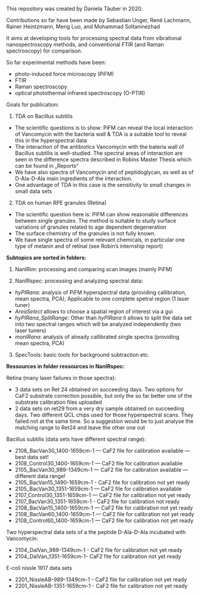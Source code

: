 This repository was created by Daniela Täuber in 2020.

Contributions so far have been made by Sebastian Unger, René Lachmann, Rainer Heintzmann, Meng Luo, and Mohammad Soltaninezhad

It aims at developing tools for processing spectral data from vibrational nanospectroscopy methods, 
and conventional FTIR (and Raman spectroscopy) for comparison.

So far experimental methods have been:
- photo-induced force microscopy (PiFM)
- FTIR
- Raman spectroscopy
- optical photothermal infrared spectroscopy (O-PTIR)

Goals for publication:
1. TDA on Bacillus subtilis
- The scientific questions is to show: PiFM can reveal the local interaction of Vancomycin with the bacteria wall & TDA is a suitable tool to reveal this in the hyperspectral data
- The interaction of the antibiotics Vancomycin with the bateria wall of Bacillus subtilis is well-studied. The spectral areas of interaction are seen in the difference spectra described in Robins Master Thesis which can be found in „Reports“
- We have also spectra of Vancomycin and of peptidoglycan, as well as of D-Ala-D-Ala main ingredients of the interaction.
- One advantage of TDA in this case is the sensitivity to small changes in small data sets

2. TDA on human RPE granules (Retina)
- The scientific question here is: PIFM can show reasonable differences between single granules. The method is suitable to study surface variations of granules related to age dependent degeneration
- The surface chemistry of the granules is not fully known.
- We have single spectra of some relevant chemicals, in particular one type of melanin and of retinal (see Robin’s internship report) 

**Subtopics are sorted in folders:**
1. NanIRim: processing and comparing scan images (mainly PiFM)

2. NanIRspec: processing and analyzing spectral data:  
-  _hyPIRana_: analysis of PiFM hyperspectral data (providing callibration, mean spectra, PCA); Applicable to one complete spetral region (1 laser tuner)
-  _AreaSelect_ allows to choose a spatial region of interest via a gui
-  _hyPIRana_SplitRange_: Other than _hyPIRana_ it allows to split the data set into two spectral ranges which will be analyzed independently (two laser tuners)
-  _monIRana_: analysis of already callibrated single spectra (providing mean spectra, PCA)

3. SpecTools: basic tools for background subtraction etc.

**Ressources in folder ressources in NanIRspec:**

Retina (many laser failures in those spectra):
- 3 data sets on Ret 24 obtained on succeeding days. Two options for CaF2 substrate correction possible, but only the so far better one of the substrate calibration files uploaded
- 2 data sets on ret29 from a very dry sample obtained on succeeding days. Two different QCL chips used for those hyperspectral scans. They failed not at the same time. So a suggestion would be to just analyse the matching range to Ret24 and leave the other one out

Bacillus subtilis (data sets have different spectral range):
- 2108_BacVan30_1400-1659cm-1 — CaF2 file for calibration available — best data set!
- 2108_Control30_1400-1659cm-1 — CaF2 file for calibration available
- 2105_BacVan30_989-1349cm-1 — CaF2 file for calibration available — different data range!
- 2105_BacVan15_1490-1659cm-1 - CaF2 file for calibration not yet ready
- 2105_BacVan30_1351-1659cm-1 — CaF2 file for calibration available
- 2107_Control30_1351-1659cm-1 — CaF2 file for calibration not yet ready
- 2107_BacVan30_1351-1659cm-1 - CaF2 file for calibration not ready
- 2108_BacVan15_1400-1659cm-1 — CaF2 file for calibration not yet ready
- 2108_BacVan60_1400-1659cm-1 — CaF2 file for calibration not yet ready
- 2108_Control60_1400-1659cm-1 — CaF2 file for calibration not yet ready

Two hyperspectral data sets of a the peptide D-Ala-D-Ala incubated with Vancomycin:
- 2104_DalVan_989-1349cm-1 - CaF2 file for calibration not yet ready
- 2104_DalVan_1351-1659cm-1- CaF2 file for calibration not yet ready

E-coli nissle 1917 data sets
- 2201_NissleAB-989-1349cm-1 - CaF2 file for calibration not yet ready
- 2201_NissleAB-1351-1659cm-1 - CaF2 file for calibration not yet ready
